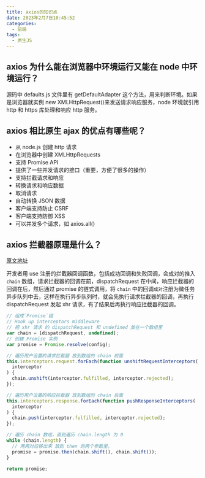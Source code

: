 ```yaml
---
title: axios的知识点
date: 2023年2月7日10:45:52
categories:
  - 前端
tags:
  - 原生JS
---
```


<custom-header/>

## axios 为什么能在浏览器中环境运行又能在 node 中环境运行？

源码中 defaults.js 文件里有 getDefaultAdapter 这个方法，用来判断环境。如果是浏览器就实例 new XMLHttpRequest()来发送请求响应服务，node 环境就引用 http 和 https 库处理和响应 http 服务。

## axios 相比原生 ajax 的优点有哪些呢？

- 从 node.js 创建 http 请求
- 在浏览器中创建 XMLHttpRequests
- 支持 Promise API
- 提供了一些并发请求的接口（重要，方便了很多的操作）
- 支持拦截请求和响应
- 转换请求和响应数据
- 取消请求
- 自动转换 JSON 数据
- 客户端支持防止 CSRF
- 客户端支持防御 XSS
- 可以并发多个请求，如 axios.all()

## axios 拦截器原理是什么？

[原文地址](https://github.com/haizlin/fe-interview/issues/2420)

开发者用 use 注册的拦截器回调函数，包括成功回调和失败回调，会成对的推入 `chain` 数组，请求拦截器的回调在前，dispatchRequest 在中间，响应拦截器的回调在后，然后通过 promise 的链式调用，将 `chain` 中的回调`成对`注册为微任务异步队列中去，这样在执行异步队列时，就会先执行请求拦截器的回调，再执行 dispatchRequest 发起 xhr 请求，有了结果后再执行响应拦截器的回调。

```js
// 组成`Promise`链
// Hook up interceptors middleware
// 把 xhr 请求 的 dispatchRequest 和 undefined 放在一个数组里
var chain = [dispatchRequest, undefined];
// 创建 Promise 实例
var promise = Promise.resolve(config);

// 遍历用户设置的请求拦截器 放到数组的 chain 前面
this.interceptors.request.forEach(function unshiftRequestInterceptors(
  interceptor
) {
  chain.unshift(interceptor.fulfilled, interceptor.rejected);
});

// 遍历用户设置的响应拦截器 放到数组的 chain 后面
this.interceptors.response.forEach(function pushResponseInterceptors(
  interceptor
) {
  chain.push(interceptor.fulfilled, interceptor.rejected);
});

// 遍历 chain 数组，直到遍历 chain.length 为 0
while (chain.length) {
  // 两两对应移出来 放到 then 的两个参数里。
  promise = promise.then(chain.shift(), chain.shift());
}

return promise;
```
